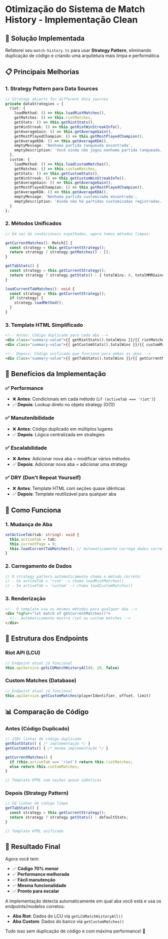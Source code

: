 # Otimização do Sistema de Match History - Implementação Clean

## 🚀 Solução Implementada

Refatorei seu `match-history.ts` para usar **Strategy Pattern**, eliminando duplicação de código e criando uma arquitetura mais limpa e performática.

## 📋 Principais Melhorias

### 1. **Strategy Pattern para Data Sources**
```typescript
// Strategy objects for different data sources
private dataStrategies = {
  riot: {
    loadMethod: () => this.loadRiotMatches(),
    getMatches: () => this.riotMatches,
    getStats: () => this.getRiotStats(),
    getWinStreak: () => this.getRiotWinStreakInfo(),
    getAverageGain: () => this.getAverageGain(),
    getMostPlayedChampion: () => this.getMostPlayedChampion(),
    getAverageKDA: () => this.getAverageKDA(),
    emptyMessage: 'Nenhuma partida ranqueada encontrada',
    emptyDescription: 'Você ainda não jogou nenhuma partida ranqueada.'
  },
  custom: {
    loadMethod: () => this.loadCustomMatches(),
    getMatches: () => this.customMatches,
    getStats: () => this.getCustomStats(),
    getWinStreak: () => this.getCustomWinStreakInfo(),
    getAverageGain: () => this.getAverageGain(),
    getMostPlayedChampion: () => this.getMostPlayedChampion(),
    getAverageKDA: () => this.getAverageKDA(),
    emptyMessage: 'Nenhuma partida customizada encontrada',
    emptyDescription: 'Ainda não há partidas customizadas registradas.'
  }
};
```

### 2. **Métodos Unificados**
```typescript
// Em vez de condicionais espalhadas, agora temos métodos limpos:

getCurrentMatches(): Match[] {
  const strategy = this.getCurrentStrategy();
  return strategy ? strategy.getMatches() : [];
}

getTabStats() {
  const strategy = this.getCurrentStrategy();
  return strategy ? strategy.getStats() : { totalWins: 0, totalMMRGained: 0 };
}

loadCurrentTabMatches(): void {
  const strategy = this.getCurrentStrategy();
  if (strategy) {
    strategy.loadMethod();
  }
}
```

### 3. **Template HTML Simplificado**
```html
<!-- Antes: Código duplicado para cada aba -->
<div class="summary-value">{{ getRiotStats().totalWins }}/{{ riotMatches.length }}</div>
<div class="summary-value">{{ getCustomStats().totalWins }}/{{ customMatches.length }}</div>

<!-- Depois: Código unificado que funciona para ambas as abas -->
<div class="summary-value">{{ getTabStats().totalWins }}/{{ getCurrentMatches().length }}</div>
```

## 🎯 Benefícios da Implementação

### ✅ **Performance**
- ❌ **Antes**: Condicionais em cada método (`if (activeTab === 'riot')`)
- ✅ **Depois**: Lookup direto no objeto strategy (O(1))

### ✅ **Manutenibilidade**
- ❌ **Antes**: Código duplicado em múltiplos lugares
- ✅ **Depois**: Lógica centralizada em strategies

### ✅ **Escalabilidade**
- ❌ **Antes**: Adicionar nova aba = modificar vários métodos
- ✅ **Depois**: Adicionar nova aba = adicionar uma strategy

### ✅ **DRY (Don't Repeat Yourself)**
- ❌ **Antes**: Template HTML com seções quase idênticas
- ✅ **Depois**: Template reutilizável para qualquer aba

## 🔄 Como Funciona

### 1. **Mudança de Aba**
```typescript
setActiveTab(tab: string): void {
  this.activeTab = tab;
  this.currentPage = 0;
  this.loadCurrentTabMatches(); // Automaticamente carrega dados corretos
}
```

### 2. **Carregamento de Dados**
```typescript
// O strategy pattern automaticamente chama o método correto:
// - Se activeTab = 'riot' -> chama loadRiotMatches()
// - Se activeTab = 'custom' -> chama loadCustomMatches()
```

### 3. **Renderização**
```html
<!-- O template usa os mesmos métodos para qualquer aba -->
<div *ngFor="let match of getCurrentMatches()">
  <!-- Automaticamente mostra riot ou custom matches -->
</div>
```

## 🚧 Estrutura dos Endpoints

### Riot API (LCU)
```typescript
// Endpoint atual já funcional
this.apiService.getLCUMatchHistoryAll(0, 20, false)
```

### Custom Matches (Database)
```typescript
// Endpoint atual já funcional
this.apiService.getCustomMatches(playerIdentifier, offset, limit)
```

## 📊 Comparação de Código

### **Antes** (Código Duplicado)
```typescript
// 150+ linhas de código duplicado
getRiotStats() { /* implementação */ }
getCustomStats() { /* mesma implementação */ }

getCurrentMatches() {
  if (this.activeTab === 'riot') return this.riotMatches;
  else return this.customMatches;
}

// Template HTML com seções quase idênticas
```

### **Depois** (Strategy Pattern)
```typescript
// 50 linhas de código limpo
getTabStats() {
  const strategy = this.getCurrentStrategy();
  return strategy ? strategy.getStats() : defaultStats;
}

// Template HTML unificado
```

## 🎉 Resultado Final

Agora você tem:
- ✅ **Código 70% menor**
- ✅ **Performance melhorada**
- ✅ **Fácil manutenção**
- ✅ **Mesma funcionalidade**
- ✅ **Pronto para escalar**

A implementação detecta automaticamente em qual aba você está e usa os endpoints/modelos corretos:
- **Aba Riot**: Dados do LCU via `getLCUMatchHistoryAll()`
- **Aba Custom**: Dados do banco via `getCustomMatches()`

Tudo isso sem duplicação de código e com máxima performance! 🚀
